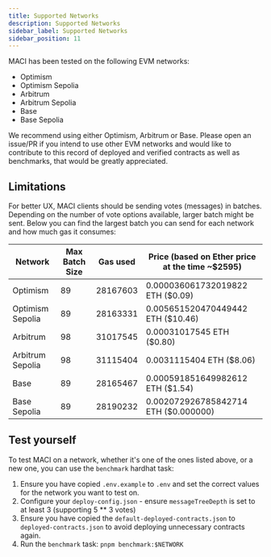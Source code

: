 ```yaml
---
title: Supported Networks
description: Supported Networks
sidebar_label: Supported Networks
sidebar_position: 11
---
```


MACI has been tested on the following EVM networks:

- Optimism
- Optimism Sepolia
- Arbitrum
- Arbitrum Sepolia
- Base
- Base Sepolia

We recommend using either Optimism, Arbitrum or Base. Please open an issue/PR if you intend to use other EVM networks and would like to contribute to this record of deployed and verified contracts as well as benchmarks, that would be greatly appreciated.

## Limitations

For better UX, MACI clients should be sending votes (messages) in batches. Depending on the number of vote options available, larger batch might be sent. Below you can find the largest batch you can send for each network and how much gas it consumes:

| Network          | Max Batch Size | Gas used | Price (based on Ether price at the time ~$2595) |
| ---------------- | -------------- | -------- | ----------------------------------------------- |
| Optimism         | 89             | 28167603 | 0.000036061732019822 ETH ($0.09)                |
| Optimism Sepolia | 89             | 28163331 | 0.005651520470449442 ETH ($10.46)               |
| Arbitrum         | 98             | 31017545 | 0.00031017545 ETH ($0.80)                       |
| Arbitrum Sepolia | 98             | 31115404 | 0.0031115404 ETH ($8.06)                        |
| Base             | 89             | 28165467 | 0.000591851649982612 ETH ($1.54)                |
| Base Sepolia     | 89             | 28190232 | 0.002072926785842714 ETH ($0.000000)            |

## Test yourself

To test MACI on a network, whether it's one of the ones listed above, or a new one, you can use the `benchmark` hardhat task:

1. Ensure you have copied `.env.example` to `.env` and set the correct values for the network you want to test on.
2. Configure your `deploy-config.json` - ensure `messageTreeDepth` is set to at least 3 (supporting 5 \*\* 3 votes)
3. Ensure you have copied the `default-deployed-contracts.json` to `deployed-contracts.json` to avoid deploying unnecessary contracts again.
4. Run the `benchmark` task: `pnpm benchmark:$NETWORK`
